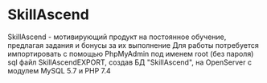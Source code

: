 # SkillAscend
SkillAscend - мотивирующий продукт на постоянное обучение, предлагая задания и бонусы за их выполнение
Для работы потребуется импортировать с помощью PhpMyAdmin под именем root (без пароля) sql файл SkillAscendEXPORT, создав БД "SkillAscend", на OpenServer с модулем MySQL 5.7 и PHP 7.4

